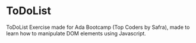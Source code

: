 # ToDoList

ToDoList Exercise made for Ada Bootcamp (Top Coders by Safra), made to learn how to manipulate DOM elements using Javascript.
